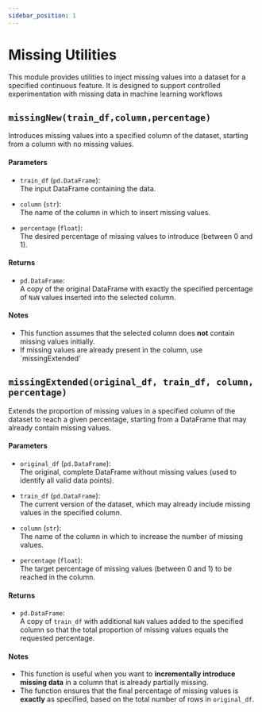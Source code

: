 ```yaml
---
sidebar_position: 1
---
```


# Missing Utilities

This module provides utilities to inject missing values into a dataset for a specified continuous feature. It is designed to support controlled experimentation with missing data in machine learning workflows

## `missingNew(train_df,column,percentage)`

Introduces missing values into a specified column of the dataset, starting from a column with no missing values.

#### **Parameters**
- `train_df` (`pd.DataFrame`):  
  The input DataFrame containing the data.

- `column` (`str`):  
  The name of the column in which to insert missing values.

- `percentage` (`float`):  
  The desired percentage of missing values to introduce (between 0 and 1).

#### **Returns**
- `pd.DataFrame`:  
  A copy of the original DataFrame with exactly the specified percentage of `NaN` values inserted into the selected column.

#### **Notes**
- This function assumes that the selected column does **not** contain missing values initially.  
- If missing values are already present in the column, use `missingExtended'

## `missingExtended(original_df, train_df, column, percentage)`

Extends the proportion of missing values in a specified column of the dataset to reach a given percentage, starting from a DataFrame that may already contain missing values.

#### **Parameters**
- `original_df` (`pd.DataFrame`):  
  The original, complete DataFrame without missing values (used to identify all valid data points).

- `train_df` (`pd.DataFrame`):  
  The current version of the dataset, which may already include missing values in the specified column.

- `column` (`str`):  
  The name of the column in which to increase the number of missing values.

- `percentage` (`float`):  
  The target percentage of missing values (between 0 and 1) to be reached in the column.

#### **Returns**
- `pd.DataFrame`:  
  A copy of `train_df` with additional `NaN` values added to the specified column so that the total proportion of missing values equals the requested percentage.

#### **Notes**
- This function is useful when you want to **incrementally introduce missing data** in a column that is already partially missing.
- The function ensures that the final percentage of missing values is **exactly** as specified, based on the total number of rows in `original_df`.
